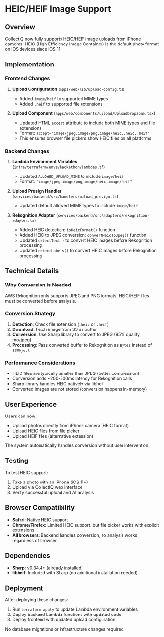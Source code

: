 # HEIC/HEIF Image Support

## Overview

CollectIQ now fully supports HEIC/HEIF image uploads from iPhone cameras. HEIC (High Efficiency Image Container) is the default photo format on iOS devices since iOS 11.

## Implementation

### Frontend Changes

1. **Upload Configuration** (`apps/web/lib/upload-config.ts`)
   - Added `image/heif` to supported MIME types
   - Added `.heif` to supported file extensions

2. **Upload Component** (`apps/web/components/upload/UploadDropzone.tsx`)
   - Updated HTML `accept` attribute to include both MIME types and file extensions
   - Format: `accept="image/jpeg,image/png,image/heic,.heic,.heif"`
   - This ensures browser file pickers show HEIC files on all platforms

### Backend Changes

1. **Lambda Environment Variables** (`infra/terraform/envs/hackathon/lambdas.tf`)
   - Updated `ALLOWED_UPLOAD_MIME` to include `image/heif`
   - Format: `"image/jpeg,image/png,image/heic,image/heif"`

2. **Upload Presign Handler** (`services/backend/src/handlers/upload_presign.ts`)
   - Updated default allowed MIME types to include `image/heif`

3. **Rekognition Adapter** (`services/backend/src/adapters/rekognition-adapter.ts`)
   - Added HEIC detection: `isHeicFormat()` function
   - Added HEIC to JPEG conversion: `convertHeicToJpeg()` function
   - Updated `detectText()` to convert HEIC images before Rekognition processing
   - Updated `detectLabels()` to convert HEIC images before Rekognition processing

## Technical Details

### Why Conversion is Needed

AWS Rekognition only supports JPEG and PNG formats. HEIC/HEIF files must be converted before analysis.

### Conversion Strategy

1. **Detection**: Check file extension (`.heic` or `.heif`)
2. **Download**: Fetch image from S3 as buffer
3. **Conversion**: Use Sharp library to convert to JPEG (95% quality, mozjpeg)
4. **Processing**: Pass converted buffer to Rekognition as `Bytes` instead of `S3Object`

### Performance Considerations

- HEIC files are typically smaller than JPEG (better compression)
- Conversion adds ~200-500ms latency for Rekognition calls
- Sharp library handles HEIC natively via libheif
- Converted images are not stored (conversion happens in-memory)

## User Experience

Users can now:

- Upload photos directly from iPhone camera (HEIC format)
- Upload HEIC files from file picker
- Upload HEIF files (alternative extension)

The system automatically handles conversion without user intervention.

## Testing

To test HEIC support:

1. Take a photo with an iPhone (iOS 11+)
2. Upload via CollectIQ web interface
3. Verify successful upload and AI analysis

## Browser Compatibility

- **Safari**: Native HEIC support
- **Chrome/Firefox**: Limited HEIC support, but file picker works with explicit extensions
- **All browsers**: Backend handles conversion, so analysis works regardless of browser

## Dependencies

- **Sharp**: v0.34.4+ (already installed)
- **libheif**: Included with Sharp (no additional installation needed)

## Deployment

After deploying these changes:

1. Run `terraform apply` to update Lambda environment variables
2. Deploy backend Lambda functions with updated code
3. Deploy frontend with updated upload configuration

No database migrations or infrastructure changes required.
